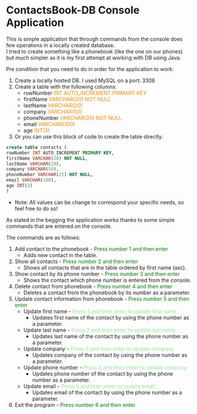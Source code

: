 # ContactsBook-DB Console Application

This is simple application that through commands from the console does few operations in a locally created database.</br>
I tried to create something like a phonebook (like the one on our phones) but much simpler as it is my first attempt at working with DB using Java.</br>
<p>
Pre condition that you need to do in order for the application to work:</br>

1. Create a locally hosted DB. I used MySQL on a port: 3306</br>
2. Create a table with the following columns:</br>
   * rowNumber <span style="color:darkorange">INT AUTO_INCREMENT PRIMARY KEY</span>
   * firstName <span style="color:darkorange">VARCHAR(20) NOT NULL</span>
   * lastName <span style="color:darkorange">VARCHAR(20)</span>
   * company <span style="color:darkorange">VARCHAR(50)</span>
   * phoneNumber <span style="color:darkorange">VARCHAR(25) NOT NULL</span>
   * email <span style="color:darkorange">VARCHAR(100)</span>
   * age <span style="color:darkorange">INT(3)</span></br>
3. Or you can use this block of code to create the table directly:</br>
```sql
create table contacts (
rowNumber INT AUTO_INCREMENT PRIMARY KEY,
firstName VARCHAR(20) NOT NULL,
lastName VARCHAR(20),
company VARCHAR(50),
phoneNumber VARCHAR(25) NOT NULL,
email VARCHAR(100),
age INT(3)
)
```
- Note: All values can be change to correspond your specific needs, so feel free to do so!</br>
</p>
<p>
As stated in the begging the application works thanks to some simple commands that are entered on the console.</br>

The commands are as follows:
1. Add contact to the phonebook - <span style="color:green">Press number 1 and then enter</span>
   * Adds new contact in the table.
2. Show all contacts - <span style="color:green">Press number 2 and then enter</span>
   * Shows all contacts that are in the table ordered by first name (asc).
3. Show contact by its phone number - <span style="color:green">Press number 3 and then enter</span>
   * Shows the contact which phone number is entered from the console.
4. Delete contact from phonebook - <span style="color:green">Press number 4 and then enter</span>
   * Deletes a contact from the phonebook by its number as a parameter.
5. Update contact information from phonebook - <span style="color:green">Press number 5 and then enter</span>
   * Update first name - <span style="color:lightgreen">Press 1 and then enter to update first name</span>
     * Updates first name of the contact by using the phone number as a parameter.
   * Update last name - <span style="color:lightgreen">Press 2 and then enter to update last name</span>
     * Updates last name of the contact by using the phone number as a parameter.
   * Update company - <span style="color:lightgreen">Press 3 and then enter to update company</span>
     * Updates company of the contact by using the phone number as a parameter.
   * Update phone number - <span style="color:lightgreen">Press 4 and then enter to update company</span>
     * Updates phone number of the contact by using the phone number as a parameter.
   * Update email - <span style="color:lightgreen">Press 5 and then enter to update email</span>
     * Updates email of the contact by using the phone number as a parameter.
6. Exit the program - <span style="color:green">Press number 6 and then enter</span>
</p>
